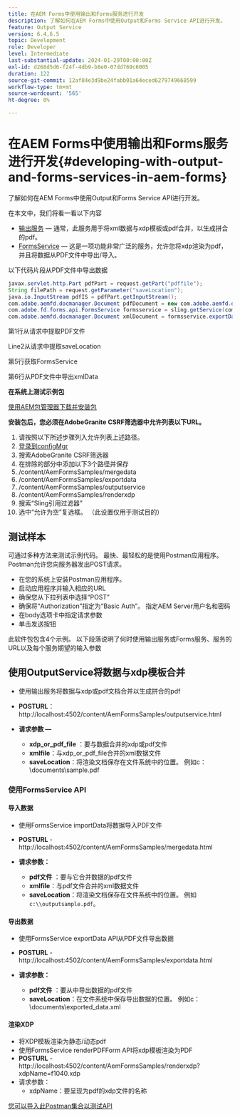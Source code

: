 ```yaml
---
title: 在AEM Forms中使用输出和Forms服务进行开发
description: 了解如何在AEM Forms中使用Output和Forms Service API进行开发。
feature: Output Service
version: 6.4,6.5
topic: Development
role: Developer
level: Intermediate
last-substantial-update: 2024-01-29T00:00:00Z
exl-id: d268d5d6-f24f-4db9-b8e0-07dd769c6005
duration: 122
source-git-commit: 12af84e3d9be24fabb01a64eced6279749668599
workflow-type: tm+mt
source-wordcount: '565'
ht-degree: 0%

---
```


# 在AEM Forms中使用输出和Forms服务进行开发{#developing-with-output-and-forms-services-in-aem-forms}

了解如何在AEM Forms中使用Output和Forms Service API进行开发。

在本文中，我们将看一看以下内容

* [输出服务](https://developer.adobe.com/experience-manager/reference-materials/6-5/forms/javadocs/index.html?com/adobe/fd/output/api/OutputService.html) — 通常，此服务用于将xml数据与xdp模板或pdf合并，以生成拼合的pdf。
* [FormsService](https://developer.adobe.com/experience-manager/reference-materials/6-5/forms/javadocs/com/adobe/fd/forms/api/FormsService.html) — 这是一项功能非常广泛的服务，允许您将xdp渲染为pdf，并且将数据从PDF文件中导出/导入。


以下代码片段从PDF文件中导出数据

```java
javax.servlet.http.Part pdfPart = request.getPart("pdffile");
String filePath = request.getParameter("saveLocation");
java.io.InputStream pdfIS = pdfPart.getInputStream();
com.adobe.aemfd.docmanager.Document pdfDocument = new com.adobe.aemfd.docmanager.Document(pdfIS);
com.adobe.fd.forms.api.FormsService formsservice = sling.getService(com.adobe.fd.forms.api.FormsService.class);
com.adobe.aemfd.docmanager.Document xmlDocument = formsservice.exportData(pdfDocument,com.adobe.fd.forms.api.DataFormat.Auto);
```

第1行从请求中提取PDF文件

Line2从请求中提取saveLocation

第5行获取FormsService

第6行从PDF文件中导出xmlData

**在系统上测试示例包**

[使用AEM包管理器下载并安装包](assets/using-output-and-form-service-api.zip)




**安装包后，您必须在AdobeGranite CSRF筛选器中允许列表以下URL。**

1. 请按照以下所述步骤列入允许列表上述路径。
1. [登录到configMgr](http://localhost:4502/system/console/configMgr)
1. 搜索AdobeGranite CSRF筛选器
1. 在排除的部分中添加以下3个路径并保存
1. /content/AemFormsSamples/mergedata
1. /content/AemFormsSamples/exportdata
1. /content/AemFormsSamples/outputservice
1. /content/AemFormsSamples/renderxdp
1. 搜索“Sling引用过滤器”
1. 选中“允许为空”复选框。 （此设置仅用于测试目的）

## 测试样本

可通过多种方法来测试示例代码。 最快、最轻松的是使用Postman应用程序。 Postman允许您向服务器发出POST请求。

* 在您的系统上安装Postman应用程序。
* 启动应用程序并输入相应的URL
* 确保您从下拉列表中选择“POST”
* 确保将“Authorization”指定为“Basic Auth”。 指定AEM Server用户名和密码
* 在body选项卡中指定请求参数
* 单击发送按钮

此软件包包含4个示例。 以下段落说明了何时使用输出服务或Forms服务、服务的URL以及每个服务期望的输入参数

## 使用OutputService将数据与xdp模板合并

* 使用输出服务将数据与xdp或pdf文档合并以生成拼合的pdf
* **POSTURL**： http://localhost:4502/content/AemFormsSamples/outputservice.html
* **请求参数 —**

   * **xdp_or_pdf_file** ：要与数据合并的xdp或pdf文件
   * **xmlfile**：与xdp_or_pdf_file合并的xml数据文件
   * **saveLocation**：将渲染文档保存在文件系统中的位置。 例如c：\\documents\\sample.pdf

### 使用FormsService API

#### 导入数据

* 使用FormsService importData将数据导入PDF文件
* **POSTURL** - http://localhost:4502/content/AemFormsSamples/mergedata.html

* **请求参数：**

   * **pdf文件** ：要与它合并数据的pdf文件
   * **xmlfile**：与pdf文件合并的xml数据文件
   * **saveLocation**：将渲染文档保存在文件系统中的位置。 例如 `c:\\outputsample.pdf`。

#### 导出数据

* 使用FormsService exportData API从PDF文件导出数据
* **POSTURL** - http://localhost:4502/content/AemFormsSamples/exportdata.html
* **请求参数：**

   * **pdf文件** ：要从中导出数据的pdf文件
   * **saveLocation**：在文件系统中保存导出数据的位置。 例如c：\\documents\\exported_data.xml

#### 渲染XDP

* 将XDP模板渲染为静态/动态pdf
* 使用FormsService renderPDFForm API将xdp模板渲染为PDF
* **POSTURL** - http://localhost:4502/content/AemFormsSamples/renderxdp?xdpName=f1040.xdp
* 请求参数：
   * xdpName：要呈现为pdf的xdp文件的名称

[您可以导入此Postman集合以测试API](assets/UsingDocumentServicesInAEMForms.postman_collection.json)

